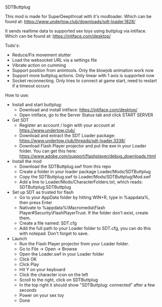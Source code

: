 SDTButtplug

This mod is made for SuperDeepthroat with it's modloader. Which can be found at: https://www.undertow.club/downloads/sdt-loader.1828/

It sends realtime data to supported sex toys using buttplug via intiface. Which can be found at: https://intiface.com/desktop/

Todo's:
 - Reduce/Fix movement stutter
 - Load the websocket URL via a settings file
 - Vibrate action on cumming
 - Support position from animtools. Only the blowjob animation work now
 - Support more buttplug actions. Only linear with 1 axis is supported now
 - Socket reconnecting. Only tries to connect at game start, need to restart if a timeout occurs
 
How to use:
 - Install and start buttplug:
	- Download and install intiface: https://intiface.com/desktop/
	- Open intiface, go to the Server Status tab and click START SERVER
 - Get SDT
	- Register an account / login with your account at https://www.undertow.club/
	- Download and extract the SDT Loader package: https://www.undertow.club/threads/sdt-loader.3338/
	- Download Flash Player projector and put the exe in your Loader folder. You can get this here: https://www.adobe.com/support/flashplayer/debug_downloads.html
 - Install the mod
	 - Download the SDTButtplug.swf from this repo
	 - Create a folder in your loader package Loader/Mods/SDTButtplug
	 - Copy the SDTButtplug.swf to Loader/Mods/SDTButtplug/Mod.swf
	 - Add a line to Loader/Mods/CharacterFolders.txt, which reads: SDTButtplug:SDTButtplug
 - Set up SDT as trusted for flash
	- Go to your AppData folder by hitting WIN+R, type in %appdata%, then press Enter
	- Nativate to %appdata%\Macromedia\Flash Player\#Security\FlashPlayerTrust\. If the folder don't exist, create them.
	- Create a file named: SDT.cfg
	- Add the full path to your Loader folder to SDT.cfg, you can do this with notepad. Don't forget to save.
 - Launch
    - Run the Flash Player projector from your Loader folder.
	- Go to File -> Open -> Browse
	- Open the Loader.swf in your Loader folder
	- Click OK
	- Click Play
	- Hit Y on your keyboard
	- Click the character icon on the left
	- Scroll to the right, click on SDTButtplug
	- In the top right it should show "SDTButtplug: connected" after a few seconds
	- Power on your sex toy
	- Done